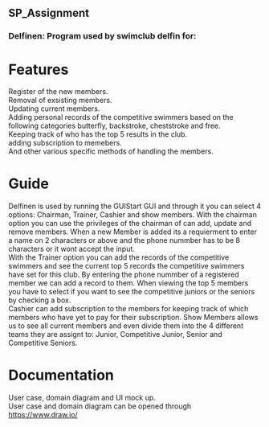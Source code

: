 ## SP_Assignment
### Delfinen: Program used by swimclub delfin for:


# Features
Register of the new members.  
Removal of exsisting members.  
Updating current members.  
Adding personal records of the competitive swimmers based on the following categories  butterfly, backstroke, cheststroke and free.  
Keeping track of who has the top 5 results in the club.  
adding subscription to memebers.  
And other various specific methods of handling the members.  

# Guide 
Delfinen is used by running the GUIStart GUI and through it you can select 4 options: Chairman, Trainer, Cashier and show members.
With the chairman option you can use the privileges of the chairman of can add, update and remove members. When a new Member is added its a requierment to enter a name on 2 characters or above and the phone nummber has to be 8 characters or it wont accept the input.  
With the Trainer option you can add the records of the competitive swimmers and see the current top 5 records the competitive swimmers have set for this club. By entering the phone nummber of a registered member we can add a record to them. When viewing the top 5 members you have to select if you want to see the competitive juniors or the seniors by checking a box.  
Cashier can add subscription to the members for keeping track of which members who have yet to pay for their subscription.
Show Members allows us to see all current members and even divide them into the 4 different teams they are assignt to:
Junior, Competitive Junior, Senior and Competitive Seniors.   

# Documentation 
User case, domain diagram and UI mock up.  
User case and domain diagram can be opened through https://www.draw.io/



  
